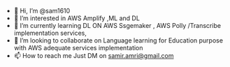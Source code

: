 - 👋 Hi, I’m @sam1610
- 👀 I’m interested in AWS Amplify  ,ML and DL
- 🌱 I’m currently learning DL ON AWS Ssgemaker  , AWS Polly /Transcribe implementation services, 
- 💞️ I’m looking to collaborate on Language learning for Education purpose with AWS adequate services implementation
- 📫 How to reach me Just DM on samir.amri@gmail.com

<!---
sam1610/sam1610 is a ✨ special ✨ repository because its `README.md` (this file) appears on your GitHub profile.
You can click the Preview link to take a look at your changes.
--->
